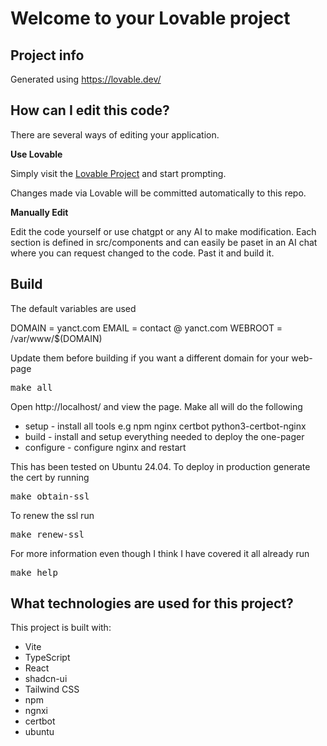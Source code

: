 # Welcome to your Lovable project

## Project info

Generated using https://lovable.dev/

## How can I edit this code?

There are several ways of editing your application.

**Use Lovable**

Simply visit the [Lovable Project](https://lovable.dev/projects/9b6768fe-b7a2-4f7b-b83d-e5ebaf387dbf) and start prompting.

Changes made via Lovable will be committed automatically to this repo.

**Manually Edit**

Edit the code yourself or use chatgpt or any AI to make modification. Each section is defined in src/components and
can easily be paset in an AI chat where you can request changed to the code. Past it and build it.

## Build ##

The default variables are used

DOMAIN = yanct.com
EMAIL = contact @ yanct.com
WEBROOT = /var/www/$(DOMAIN)

Update them before building if you want a different domain for your web-page

<pre>
make all
</pre>

Open http://localhost/ and view the page. Make all will do the following

 - setup - install all tools e.g npm nginx certbot python3-certbot-nginx
 - build - install and setup everything needed to deploy the one-pager
 - configure - configure nginx and restart

This has been tested on Ubuntu 24.04. To deploy in production generate
the cert by running

<pre>
make obtain-ssl
</pre>

To renew the ssl run

<pre>
make renew-ssl
</pre>

For more information even though I think I have covered it all already run

<pre>
make help
</pre>

## What technologies are used for this project?

This project is built with:

- Vite
- TypeScript
- React
- shadcn-ui
- Tailwind CSS
- npm
- ngnxi
- certbot
- ubuntu

